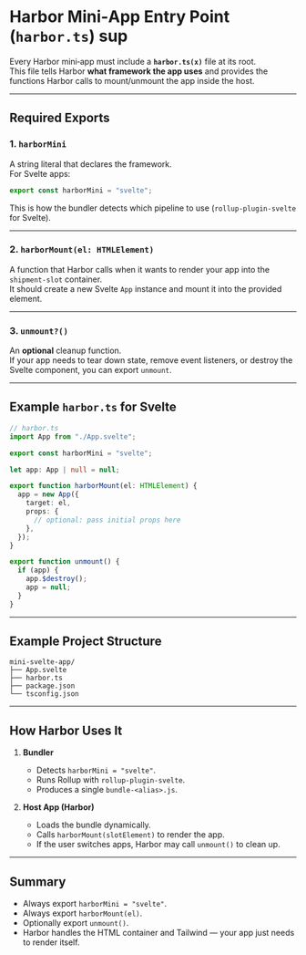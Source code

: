 #  Harbor Mini‑App Entry Point (`harbor.ts`) sup

Every Harbor mini‑app must include a **`harbor.ts(x)`** file at its root.  
This file tells Harbor **what framework the app uses** and provides the functions Harbor calls to mount/unmount the app inside the host.

---

##  Required Exports

### 1. `harborMini`
A string literal that declares the framework.  
For Svelte apps:

```ts
export const harborMini = "svelte";
```

This is how the bundler detects which pipeline to use (`rollup-plugin-svelte` for Svelte).

---

### 2. `harborMount(el: HTMLElement)`
A function that Harbor calls when it wants to render your app into the `shipment-slot` container.  
It should create a new Svelte `App` instance and mount it into the provided element.

---

### 3. `unmount?()`
An **optional** cleanup function.  
If your app needs to tear down state, remove event listeners, or destroy the Svelte component, you can export `unmount`.

---

##  Example `harbor.ts` for Svelte

```ts
// harbor.ts
import App from "./App.svelte";

export const harborMini = "svelte";

let app: App | null = null;

export function harborMount(el: HTMLElement) {
  app = new App({
    target: el,
    props: {
      // optional: pass initial props here
    },
  });
}

export function unmount() {
  if (app) {
    app.$destroy();
    app = null;
  }
}
```

---

##  Example Project Structure

```
mini-svelte-app/
├── App.svelte
├── harbor.ts
├── package.json
└── tsconfig.json
```

---

##  How Harbor Uses It

1. **Bundler**  
   - Detects `harborMini = "svelte"`.  
   - Runs Rollup with `rollup-plugin-svelte`.  
   - Produces a single `bundle-<alias>.js`.  

2. **Host App (Harbor)**  
   - Loads the bundle dynamically.  
   - Calls `harborMount(slotElement)` to render the app.  
   - If the user switches apps, Harbor may call `unmount()` to clean up.

---

##  Summary

- Always export `harborMini = "svelte"`.  
- Always export `harborMount(el)`.  
- Optionally export `unmount()`.  
- Harbor handles the HTML container and Tailwind — your app just needs to render itself.  


